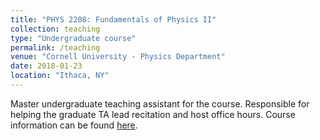 ```yaml
---
title: "PHYS 2208: Fundamentals of Physics II"
collection: teaching
type: "Undergraduate course"
permalink: /teaching
venue: "Cornell University - Physics Department"
date: 2018-01-23
location: "Ithaca, NY"
---
```


Master undergraduate teaching assistant for the course. Responsible for helping the graduate TA lead recitation and host office hours. Course information can be found [here](http://courses.cornell.edu/preview_course_nopop.php?catoid=31&coid=493770).
